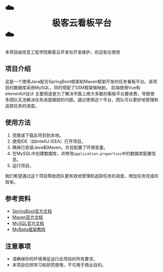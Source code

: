 # ☁️<center>极客云看板平台</center>☁️

本项目由信息工程学院极客云开发社开发维护，欢迎各位使用

## 项目介绍
这是一个使用Java配合SpringBoot框架和Maven框架开发的任务看板平台。该项目的数据库采用MySQL，同时搭配了SSM框架做映射。
前端使用Vue和elementUI设计
主要用途是为了解决市面上绝大多数的看板平台要收费，导致很多团队无法解决任务进度跟踪的问题。通过使用这个平台，团队可以更好地管理和追踪任务的进度。

## 使用方法
1. 克隆或下载此项目到本地。
2. 使用IDE（如IntelliJ IDEA）打开项目。
3. 确保已安装Java和Maven，并且配置了环境变量。
4. 在MySQL中创建数据库，并修改`application.properties`中的数据库配置信息。
5. 运行项目。


我们希望通过这个项目帮助团队更有效地管理和追踪任务的进度，增加任务完成的效率。

## 参考资料
- [SpringBoot官方文档](https://docs.spring.io/spring-boot/docs/current/reference/html/index.html)
- [Maven官方文档](https://maven.apache.org/guides/index.html)
- [MySQL官方文档](https://www.mysqlzh.com/)
- [MyBatis框架教程](https://mybatis.net.cn/)

## 注意事项
- 请确保你的环境满足运行此项目的所有要求。
- 本项目仅供学习和研究使用，不可用于商业目的。
